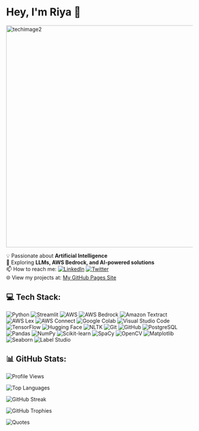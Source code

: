 # Hey, I'm Riya 👋

<img alt="techimage2" src="https://github.com/user-attachments/assets/a7b8876a-989a-42f4-8b54-28774d363c5a" width="600" />

💡 Passionate about **Artificial Intelligence**  
🚀 Exploring **LLMs, AWS Bedrock, and AI-powered solutions**  
📫 How to reach me: [![LinkedIn](https://img.shields.io/badge/-LinkedIn-blue?style=flat-square&logo=linkedin)](https://www.linkedin.com/in/riyageorgek) 
[![Twitter](https://img.shields.io/badge/-Twitter-blue?style=flat-square&logo=twitter)](https://twitter.com/riyageorgek)   
🌐 View my projects at:  [My GitHub Pages Site](https://riyageorgek.github.io/)




## 💻 Tech Stack: 
![Python](https://img.shields.io/badge/-Python-3776AB?style=flat-square&logo=python&logoColor=white)
![Streamlit](https://img.shields.io/badge/-Streamlit-FF4B4B?style=flat-square&logo=streamlit&logoColor=white)
![AWS](https://img.shields.io/badge/-AWS-232F3E?style=flat-square&logo=amazonaws&logoColor=white)
![AWS Bedrock](https://img.shields.io/badge/-AWS%20Bedrock-FF9900?style=flat-square&logo=amazonaws&logoColor=white)
![Amazon Textract](https://img.shields.io/badge/-Textract-FF9900?style=flat-square&logo=amazonaws&logoColor=white)
![AWS Lex](https://img.shields.io/badge/-Lex-232F3E?style=flat-square&logo=amazonaws&logoColor=white)
![AWS Connect](https://img.shields.io/badge/-Connect-FF9900?style=flat-square&logo=amazonaws&logoColor=white)
![Google Colab](https://img.shields.io/badge/-Google%20Colab-F9AB00?style=flat-square&logo=googlecolab&logoColor=white)
![Visual Studio Code](https://img.shields.io/badge/-VS%20Code-007ACC?style=flat-square&logo=visualstudiocode&logoColor=white)
![TensorFlow](https://img.shields.io/badge/-TensorFlow-FF6F00?style=flat-square&logo=tensorflow&logoColor=white)
![Hugging Face](https://img.shields.io/badge/-Hugging%20Face-FFCC00?style=flat-square&logo=huggingface&logoColor=white)
![NLTK](https://img.shields.io/badge/-NLTK-02569B?style=flat-square&logo=python&logoColor=white)
![Git](https://img.shields.io/badge/-Git-F05032?style=flat-square&logo=git&logoColor=white)
![GitHub](https://img.shields.io/badge/-GitHub-181717?style=flat-square&logo=github&logoColor=white)
![PostgreSQL](https://img.shields.io/badge/-PostgreSQL-4479A1?style=flat-square&logo=postgresql&logoColor=white)
![Pandas](https://img.shields.io/badge/-Pandas-150458?style=flat-square&logo=pandas&logoColor=white)
![NumPy](https://img.shields.io/badge/-NumPy-013243?style=flat-square&logo=numpy&logoColor=white)
![Scikit-learn](https://img.shields.io/badge/-Scikit--learn-F7931E?style=flat-square&logo=scikit-learn&logoColor=white)
![SpaCy](https://img.shields.io/badge/-SpaCy-09A3D5?style=flat-square&logo=spacy&logoColor=white)
![OpenCV](https://img.shields.io/badge/-OpenCV-5C3EE8?style=flat-square&logo=opencv&logoColor=white)
![Matplotlib](https://img.shields.io/badge/-Matplotlib-11557C?style=flat-square)
![Seaborn](https://img.shields.io/badge/-Seaborn-2E4C6D?style=flat-square)
![Label Studio](https://img.shields.io/badge/-Label%20Studio-9146FF?style=flat-square)

## 📊 GitHub Stats:  
![Profile Views](https://komarev.com/ghpvc/?username=riyageorgek&color=blue)

<!-- ![GitHub Followers](https://img.shields.io/github/followers/riyageorgek?style=flat-square)
![GitHub Stats](https://github-readme-stats-git-masterrstaa-rickstaa.vercel.app/api?username=riyageorgek&show_icons=true&theme=tokyonight) 
![GitHub Activity Graph](https://github-readme-activity-graph.vercel.app/graph?username=riyageorgek&theme=tokyo-night) -->

![Top Languages](https://github-readme-stats.vercel.app/api/top-langs/?username=riyageorgek&theme=dark&hide_border=false&include_all_commits=false&count_private=true&layout=compact)

![GitHub Streak](https://github-readme-streak-stats.herokuapp.com/?user=riyageorgek&theme=tokyonight)

![GitHub Trophies](https://github-profile-trophy.vercel.app/?username=riyageorgek&theme=tokyonight)

<!-- ![Top Languages](https://github-readme-stats.vercel.app/api/top-langs/?username=riyageorgek&theme=tokyonight) -->
<!-- ![Jokes](https://readme-jokes.vercel.app/api) -->

![Quotes](https://quotes-github-readme.vercel.app/api?type=horizontal&theme=radical)


